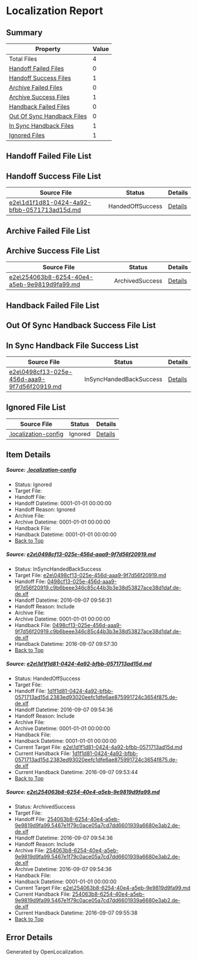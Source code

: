 # <a name='report-top'></a> Localization Report

## Summary
 Property | Value 
 -------- | ----- 
 Total Files | 4
[ Handoff Failed Files ](#handoff-failed-list)| 0
[ Handoff Success Files ](#handoff-success-list)| 1
[ Archive Failed Files ](#archive-failed-list)| 0
[ Archive Success Files ](#archive-success-list)| 1
[ Handback Failed Files ](#handback-failed-list)| 0
[ Out Of Sync Handback Files ](#outofsync-handback-success-list)| 0
[ In Sync Handback Files ](#insync-handback-success-list)| 1
[ Ignored Files ](#ignored-list)| 1

## <a name='handoff-failed-list'></a> Handoff Failed File List

## <a name='handoff-success-list'></a> Handoff Success File List
 Source File | Status | Details 
 ----------- | ------ | ------- 
 [e2e\1d1f1d81-0424-4a92-bfbb-0571713ad15d.md](https://github.com/OpenLocalizationTestOrg/ol-test0/blob/6d174c61168eac0515e5f7375bc1893f1bc8f6f1/e2e/1d1f1d81-0424-4a92-bfbb-0571713ad15d.md) | HandedOffSuccess | [Details](#1c44c7ececa424ef17b72d7a3d6488a9e5f2082d2)

## <a name='archive-failed-list'></a> Archive Failed File List

## <a name='archive-success-list'></a> Archive Success File List
 Source File | Status | Details 
 ----------- | ------ | ------- 
 [e2e\254063b8-6254-40e4-a5eb-9e9819d9fa99.md](https://github.com/OpenLocalizationTestOrg/ol-test0/blob/6d174c61168eac0515e5f7375bc1893f1bc8f6f1/e2e/254063b8-6254-40e4-a5eb-9e9819d9fa99.md) | ArchivedSuccess | [Details](#dc1ca80d4a8e229b2762b6863ee08f116e3ce6583)

## <a name='handback-failed-list'></a> Handback Failed File List

## <a name='outofsync-handback-success-list'></a> Out Of Sync Handback Success File List

## <a name='insync-handback-success-list'></a> In Sync Handback File Success List
 Source File | Status | Details 
 ----------- | ------ | ------- 
 [e2e\0498cf13-025e-456d-aaa9-9f7d56f20919.md](https://github.com/OpenLocalizationTestOrg/ol-test0/blob/84286a97e16cdc9153fe4de15eab172921fe8e70/e2e/0498cf13-025e-456d-aaa9-9f7d56f20919.md) | InSyncHandedBackSuccess | [Details](#a0dfea74ae5a56576f25ac3c1bd26f839de549b31)

## <a name='ignored-list'></a> Ignored File List
 Source File | Status | Details 
 ----------- | ------ | ------- 
 [.localization-config](https://github.com/OpenLocalizationTestOrg/ol-test0/blob/84286a97e16cdc9153fe4de15eab172921fe8e70/.localization-config) | Ignored | [Details](#c268a05ecaa7ec85942ed632c29928ee5bd6da8d0)

## Item Details
##### <a name='c268a05ecaa7ec85942ed632c29928ee5bd6da8d0'></a> Source: [.localization-config](https://github.com/OpenLocalizationTestOrg/ol-test0/blob/84286a97e16cdc9153fe4de15eab172921fe8e70/.localization-config)
* Status: Ignored
* Target File: 
* Handoff File: 
* Handoff Datetime: 0001-01-01 00:00:00
* Handoff Reason: Ignored
* Archive File: 
* Archive Datetime: 0001-01-01 00:00:00
* Handback File: 
* Handback Datetime: 0001-01-01 00:00:00
* [Back to Top](#report-top)

##### <a name='a0dfea74ae5a56576f25ac3c1bd26f839de549b31'></a> Source: [e2e\0498cf13-025e-456d-aaa9-9f7d56f20919.md](https://github.com/OpenLocalizationTestOrg/ol-test0/blob/84286a97e16cdc9153fe4de15eab172921fe8e70/e2e/0498cf13-025e-456d-aaa9-9f7d56f20919.md)
* Status: InSyncHandedBackSuccess
* Target File: [e2e\0498cf13-025e-456d-aaa9-9f7d56f20919.md](https://github.com/OpenLocalizationTestOrg/ol-test0-dede/blob/cb56382eae22a767a3c203243c47b6410b0645d6/e2e/0498cf13-025e-456d-aaa9-9f7d56f20919.md)
* Handoff File: [0498cf13-025e-456d-aaa9-9f7d56f20919.c9b6beee346c85c44b3b3e38d53827ace38d1daf.de-de.xlf](https://github.com/OpenLocalizationTestOrg/ol-test0-handoff/blob/8889546b5de6a6a4959b7eebf22c52b03096168e/ol-handoff/OpenLocalizationTestOrg/ol-test0-dede/yuwzho/ht/0498cf13-025e-456d-aaa9-9f7d56f20919.c9b6beee346c85c44b3b3e38d53827ace38d1daf.de-de.xlf)
* Handoff Datetime: 2016-09-07 09:56:31
* Handoff Reason: Include
* Archive File: 
* Archive Datetime: 0001-01-01 00:00:00
* Handback File: [0498cf13-025e-456d-aaa9-9f7d56f20919.c9b6beee346c85c44b3b3e38d53827ace38d1daf.de-de.xlf](https://github.com/OpenLocalizationTestOrg/ol-test0-handback/blob/4af236e29d7fad8f41b1471868cfda067c9f7fb5/ol-handback/OpenLocalizationTestOrg/ol-test0-dede/yuwzho/ht/0498cf13-025e-456d-aaa9-9f7d56f20919.c9b6beee346c85c44b3b3e38d53827ace38d1daf.de-de.xlf)
* Handback Datetime: 2016-09-07 09:57:30
* [Back to Top](#report-top)

##### <a name='1c44c7ececa424ef17b72d7a3d6488a9e5f2082d2'></a> Source: [e2e\1d1f1d81-0424-4a92-bfbb-0571713ad15d.md](https://github.com/OpenLocalizationTestOrg/ol-test0/blob/6d174c61168eac0515e5f7375bc1893f1bc8f6f1/e2e/1d1f1d81-0424-4a92-bfbb-0571713ad15d.md)
* Status: HandedOffSuccess
* Target File: 
* Handoff File: [1d1f1d81-0424-4a92-bfbb-0571713ad15d.2383ed93020eefc1dfe6ae875991724c3654f875.de-de.xlf](https://github.com/OpenLocalizationTestOrg/ol-test0-handoff/blob/dab64782d0d239b0436de5966ecc70a5a9700043/ol-handoff/OpenLocalizationTestOrg/ol-test0-dede/yuwzho/ht/1d1f1d81-0424-4a92-bfbb-0571713ad15d.2383ed93020eefc1dfe6ae875991724c3654f875.de-de.xlf)
* Handoff Datetime: 2016-09-07 09:54:36
* Handoff Reason: Include
* Archive File: 
* Archive Datetime: 0001-01-01 00:00:00
* Handback File: 
* Handback Datetime: 0001-01-01 00:00:00
* Current Target File: [e2e\1d1f1d81-0424-4a92-bfbb-0571713ad15d.md](https://github.com/OpenLocalizationTestOrg/ol-test0-dede/blob/f8f82f4f4cecad9c51452f7fb632e9e90f66d5ad/e2e/1d1f1d81-0424-4a92-bfbb-0571713ad15d.md)
* Current Handback File: [1d1f1d81-0424-4a92-bfbb-0571713ad15d.2383ed93020eefc1dfe6ae875991724c3654f875.de-de.xlf](https://github.com/OpenLocalizationTestOrg/ol-test0-handback/blob/db830c155fd71ecdd6ba4ab51110024d42e75a1b/ol-handback/OpenLocalizationTestOrg/ol-test0-dede/yuwzho/ht/1d1f1d81-0424-4a92-bfbb-0571713ad15d.2383ed93020eefc1dfe6ae875991724c3654f875.de-de.xlf)
* Current Handback Datetime: 2016-09-07 09:53:44
* [Back to Top](#report-top)

##### <a name='dc1ca80d4a8e229b2762b6863ee08f116e3ce6583'></a> Source: [e2e\254063b8-6254-40e4-a5eb-9e9819d9fa99.md](https://github.com/OpenLocalizationTestOrg/ol-test0/blob/6d174c61168eac0515e5f7375bc1893f1bc8f6f1/e2e/254063b8-6254-40e4-a5eb-9e9819d9fa99.md)
* Status: ArchivedSuccess
* Target File: 
* Handoff File: [254063b8-6254-40e4-a5eb-9e9819d9fa99.5467e1f79c0ace05a7cd7dd6601939a6680e3ab2.de-de.xlf](https://github.com/OpenLocalizationTestOrg/ol-test0-handoff/blob/dab64782d0d239b0436de5966ecc70a5a9700043/ol-handoff/OpenLocalizationTestOrg/ol-test0-dede/yuwzho/ht/254063b8-6254-40e4-a5eb-9e9819d9fa99.5467e1f79c0ace05a7cd7dd6601939a6680e3ab2.de-de.xlf)
* Handoff Datetime: 2016-09-07 09:54:36
* Handoff Reason: Include
* Archive File: [254063b8-6254-40e4-a5eb-9e9819d9fa99.5467e1f79c0ace05a7cd7dd6601939a6680e3ab2.de-de.xlf](https://github.com/OpenLocalizationTestOrg/ol-test0-handoff/blob/6bfeb86b440f7f16a6b44a9f52bc3a6a1a867b96/ol-archive/OpenLocalizationTestOrg/ol-test0-dede/yuwzho/ht/254063b8-6254-40e4-a5eb-9e9819d9fa99.5467e1f79c0ace05a7cd7dd6601939a6680e3ab2.de-de.xlf)
* Archive Datetime: 2016-09-07 09:54:36
* Handback File: 
* Handback Datetime: 0001-01-01 00:00:00
* Current Target File: [e2e\254063b8-6254-40e4-a5eb-9e9819d9fa99.md](https://github.com/OpenLocalizationTestOrg/ol-test0-dede/blob/da0bc08266a4d29dcc30afe3ee452c609efbcdf9/e2e/254063b8-6254-40e4-a5eb-9e9819d9fa99.md)
* Current Handback File: [254063b8-6254-40e4-a5eb-9e9819d9fa99.5467e1f79c0ace05a7cd7dd6601939a6680e3ab2.de-de.xlf](https://github.com/OpenLocalizationTestOrg/ol-test0-handback/blob/8f5e60943e8c928afeda2557b3ad4023aa7f5cf3/ol-handback/OpenLocalizationTestOrg/ol-test0-dede/yuwzho/ht/254063b8-6254-40e4-a5eb-9e9819d9fa99.5467e1f79c0ace05a7cd7dd6601939a6680e3ab2.de-de.xlf)
* Current Handback Datetime: 2016-09-07 09:55:38
* [Back to Top](#report-top)


## Error Details

Generated by OpenLocalization.
